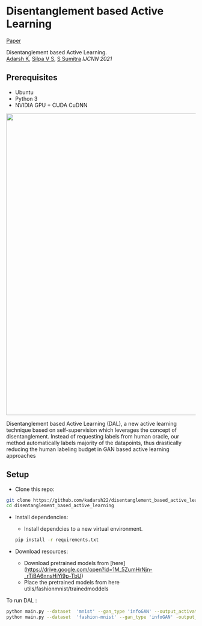 # Disentanglement based Active Learning
[Paper](https://ieeexplore.ieee.org/document/9534033)

Disentanglement based Active Learning. \
[Adarsh K](kadarsh22@gmail.com), [Silpa V S](silpavs.43@gmail.com), [S Sumitra](https://www.iist.ac.in/mathematics/sumitra)
*IJCNN 2021*

## Prerequisites
- Ubuntu
- Python 3
- NVIDIA GPU + CUDA CuDNN

<img src='img/dal_block_diagram.jpeg' width=800>

Disentanglement based Active Learning (DAL), a new active learning technique based on self-supervision
which leverages the concept of disentanglement. Instead of requesting labels from human oracle, our method automatically
labels majority of the datapoints, thus drastically reducing the human labeling budget in GAN based active learning approaches


<a name="setup"/>

## Setup

- Clone this repo:
```bash
git clone https://github.com/kadarsh22/disentanglement_based_active_learning.git
cd disentanglement_based_active_learning
```

- Install dependencies:
	- Install dependcies to a new virtual environment.
	```bash
	pip install -r requirements.txt
	```
    
- Download resources:
	- Download pretrained models from [here] (https://drive.google.com/open?id=1M_5ZumHrNjn-_rTiBA6nnsHiYi9p-TbU)
	- Place the pretrained models from here utils/fashionmnist/trainedmoddels 

To run DAL :
```bash
python main.py --dataset  'mnist' --gan_type 'infoGAN' --output_activation 'sigmoid' --data_size 10000
python main.py --dataset  'fashion-mnist' --gan_type 'infoGAN' -output_activation 'tanh' --data_size 10000
```
